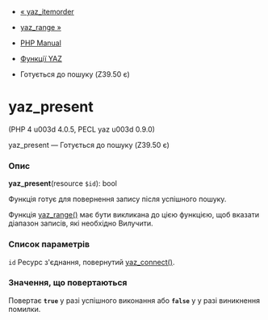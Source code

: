 - [« yaz_itemorder](function.yaz-itemorder.md)
- [yaz_range »](function.yaz-range.md)

- [PHP Manual](index.md)
- [Функції YAZ](ref.yaz.md)
- Готується до пошуку (Z39.50 є)

# yaz_present

(PHP 4 u003d 4.0.5, PECL yaz u003d 0.9.0)

yaz_present — Готується до пошуку (Z39.50 є)

### Опис

**yaz_present**(resource `$id`): bool

Функція готує для повернення запису після успішного пошуку.

Функція [yaz_range()](function.yaz-range.md) має бути викликана до
цією функцією, щоб вказати діапазон записів, які необхідно
Вилучити.

### Список параметрів

`id`
Ресурс з'єднання, повернутий
[yaz_connect()](function.yaz-connect.md).

### Значення, що повертаються

Повертає **`true`** у разі успішного виконання або **`false`** у
у разі виникнення помилки.
